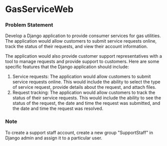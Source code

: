 # GasServiceWeb

### Problem Statement
Develop a Django application to provide consumer services for gas utilities. The application
would allow customers to submit service requests online, track the status of their requests,
and view their account information.

The application would also provide customer support representatives with a tool to manage
requests and provide support to customers.
Here are some specific features that the Django application should include:

1. Service requests: The application would allow customers to submit service requests online.
This would include the ability to select the type of service request, provide details about the
request, and attach files.
2. Request tracking: The application would allow customers to track the status of their service
requests. This would include the ability to see the status of the request, the date and time
the request was submitted, and the date and time the request was resolved.

### Note
To create a support staff account, create a new group "SupportStaff" in Django admin and assign it to a particular user.
